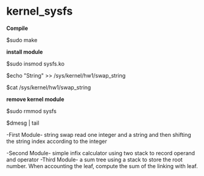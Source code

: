 # kernel_sysfs

**Compile**

$sudo make

**install module**

$sudo insmod sysfs.ko

$echo "String" >> /sys/kernel/hw1/swap_string

$cat /sys/kernel/hw1/swap_string

**remove kernel module**

$sudo rmmod sysfs

$dmesg | tail 

-First Module-
	string swap
	read one integer and a string and then shifting the string index according to the integer

-Second Module-
	simple infix calculator
	using two stack to record operand and operator
-Third Module-
	a sum tree
	using a stack to store the root number. When accounting the leaf, compute the sum of the linking with leaf.




